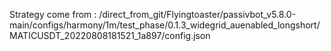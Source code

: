 Strategy come from : /direct_from_git/Flyingtoaster/passivbot_v5.8.0-main/configs/harmony/1m/test_phase/0.1.3_widegrid_auenabled_longshort/MATICUSDT_20220808181521_1a897/config.json